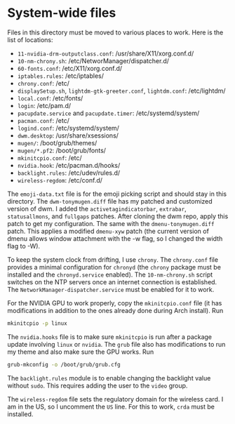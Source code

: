 # System-wide files

Files in this directory must be moved to various places to work. Here is the list of locations:

- `11-nvidia-drm-outputclass.conf`: /usr/share/X11/xorg.conf.d/
- `10-nm-chrony.sh`: /etc/NetworManager/dispatcher.d/
- `60-fonts.conf`: /etc/X11/xorg.conf.d/
- `iptables.rules`: /etc/iptables/
- `chrony.conf`: /etc/
- `displaySetup.sh`, `lightdm-gtk-greeter.conf`, `lightdm.conf`: /etc/lightdm/
- `local.conf`: /etc/fonts/
- `login`: /etc/pam.d/
- `pacupdate.service` and `pacupdate.timer`: /etc/systemd/system/
- `pacman.conf`: /etc/
- `logind.conf`: /etc/systemd/system/
- `dwm.desktop`: /usr/share/xsessions/
- `mugen/`: /boot/grub/themes/
- `mugen/*.pf2`: /boot/grub/fonts/
- `mkinitcpio.conf`: /etc/
- `nvidia.hook`: /etc/pacman.d/hooks/
- `backlight.rules`: /etc/udev/rules.d/
- `wireless-regdom`: /etc/conf.d/

 The `emoji-data.txt` file is for the emoji picking script and should stay in this directory. The `dwm-tonymugen.diff` file has my patched and customized version of dwm. I added the `activetagindicatorbar`, `extrabar`, `statusallmons`, and `fullgaps` patches. After cloning the dwm repo, apply this patch to get my configuration. The same with the `dmenu-tonymugen.diff` patch. This applies a modified `dmenu-xyw` patch (the current version of dmenu allows window attachment with the -w flag, so I changed the width flag to -W).

To keep the system clock from drifting, I use `chrony`. The `chrony.conf` file provides a minimal configuration for `chronyd` (the `chrony` package must be installed and the `chronyd.service` enabled). The `10-nm-chrony.sh` script switches on the NTP servers once an internet connection is established. The `NetworkManager-dispatcher.service` must be enabled for it to work.

For the NVIDIA GPU to work properly, copy the `mkinitcpio.conf` file (it has modifications in addition to the ones already done during Arch install). Run

```sh
mkinitcpio -p linux
```

The `nvidia.hooks` file is to make sure `mkinitcpio` is run after a package update involving `linux` or `nvidia`. The `grub` file also has modifications to run my theme and also make sure the GPU works. Run

```sh
grub-mkconfig -o /boot/grub/grub.cfg
```

The `backlight.rules` module is to enable changing the backlight value without `sudo`. This requires adding the user to the `video` group.

The `wireless-regdom` file sets the regulatory domain for the wireless card. I am in the US, so I uncomment the `US` line. For this to work, `crda` must be installed.
